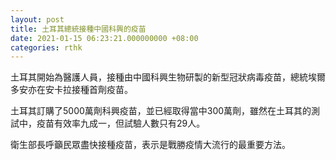 ```yaml
---
layout: post
title: 土耳其總統接種中國科興的疫苗
date: 2021-01-15 06:23:21.000000000 +08:00
categories: rthk
---
```


土耳其開始為醫護人員，接種由中國科興生物研製的新型冠狀病毒疫苗，總統埃爾多安亦在安卡拉接種首劑疫苗。

土耳其訂購了5000萬劑科興疫苗，並已經取得當中300萬劑，雖然在土耳其的測試中，疫苗有效率九成一，但試驗人數只有29人。

衛生部長呼籲民眾盡快接種疫苗，表示是戰勝疫情大流行的最重要方法。
